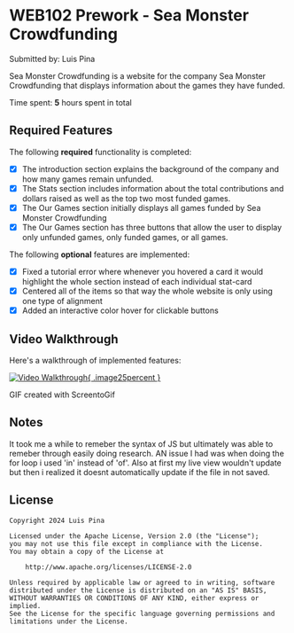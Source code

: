 # WEB102 Prework - Sea Monster Crowdfunding

Submitted by: Luis Pina

Sea Monster Crowdfunding is a website for the company Sea Monster Crowdfunding that displays information about the games they have funded.

Time spent: **5** hours spent in total

## Required Features

The following **required** functionality is completed:

* [x] The introduction section explains the background of the company and how many games remain unfunded.
* [x] The Stats section includes information about the total contributions and dollars raised as well as the top two most funded games.
* [x] The Our Games section initially displays all games funded by Sea Monster Crowdfunding
* [x] The Our Games section has three buttons that allow the user to display only unfunded games, only funded games, or all games.

The following **optional** features are implemented:

* [x] Fixed a tutorial error where whenever you hovered a card it would highlight the whole section instead of each individual stat-card
* [x] Centered all of the items so that way the whole website is only using one type of alignment
* [x] Added an interactive color hover for clickable buttons 

## Video Walkthrough

Here's a walkthrough of implemented features:

[![Video Walkthrough](https://i.imgur.com/KJ9cZBl.gif){ .image25percent }](https://imgur.com/KJ9cZBl)

<!-- Replace this with whatever GIF tool you used! -->
GIF created with ScreentoGif  
<!-- Recommended tools:
[Kap](https://getkap.co/) for macOS
[ScreenToGif](https://www.screentogif.com/) for Windows
[peek](https://github.com/phw/peek) for Linux. -->

## Notes

It took me a while to remeber the syntax of JS but ultimately was able to remeber through easily doing research. AN issue I had was when doing the for loop i used 'in' instead of 'of'. Also at first my live view wouldn't update but then i realized it doesnt automatically update if the file in not saved.

## License

    Copyright 2024 Luis Pina

    Licensed under the Apache License, Version 2.0 (the "License");
    you may not use this file except in compliance with the License.
    You may obtain a copy of the License at

        http://www.apache.org/licenses/LICENSE-2.0

    Unless required by applicable law or agreed to in writing, software
    distributed under the License is distributed on an "AS IS" BASIS,
    WITHOUT WARRANTIES OR CONDITIONS OF ANY KIND, either express or implied.
    See the License for the specific language governing permissions and
    limitations under the License.

